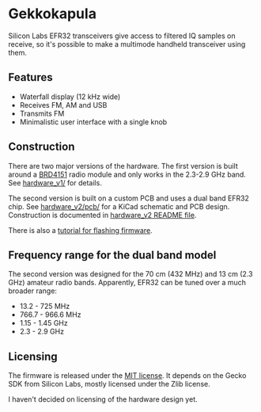 # Gekkokapula
Silicon Labs EFR32 transceivers give access to filtered IQ samples on receive,
so it's possible to make a multimode handheld transceiver using them.

## Features
* Waterfall display (12 kHz wide)
* Receives FM, AM and USB
* Transmits FM
* Minimalistic user interface with a single knob

## Construction
There are two major versions of the hardware.
The first version is built around a
[BRD4151](https://www.silabs.com/documents/public/reference-manuals/brd4151a-rm.pdf)
radio module and only works in the 2.3-2.9 GHz band.
See [hardware\_v1/](hardware_v1/README.md) for details.

The second version is built on a custom PCB and uses a dual band EFR32 chip.
See [hardware_v2/pcb/](hardware_v2/pcb/) for a KiCad schematic and PCB design.
Construction is documented in [hardware_v2 README file](hardware_v2/README.md).

There is also a [tutorial for flashing firmware](firmware/flashing.md).

## Frequency range for the dual band model
The second version was designed for the 70 cm (432 MHz) and 13 cm (2.3 GHz)
amateur radio bands.
Apparently, EFR32 can be tuned over a much broader range:
* 13.2 - 725 MHz
* 766.7 - 966.6 MHz
* 1.15 - 1.45 GHz
* 2.3 - 2.9 GHz

## Licensing

The firmware is released under the [MIT license](firmware/LICENSE).
It depends on the Gecko SDK from Silicon Labs,
mostly licensed under the Zlib license.

I haven't decided on licensing of the hardware design yet.
